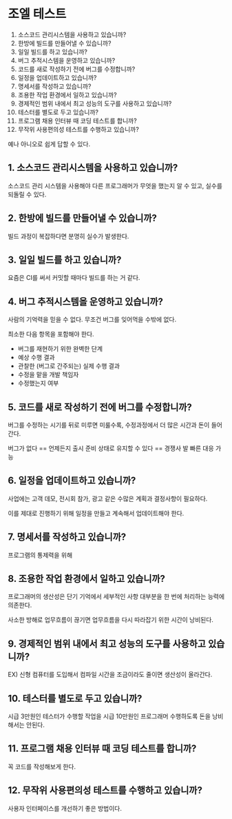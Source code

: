 # 조엘 테스트

1. 소스코드 관리시스템을 사용하고 있습니까?
2. 한방에 빌드를 만들어낼 수 있습니까?
3. 일일 빌드를 하고 있습니까?
4. 버그 추적시스템을 운영하고 있습니까?
5. 코드를 새로 작성하기 전에 버그를 수정합니까?
6. 일정을 업데이트하고 있습니까?
7. 명세서를 작성하고 있습니까?
8. 조용한 작업 환경에서 일하고 있습니까?
9. 경제적인 범위 내에서 최고 성능의 도구를 사용하고 있습니까?
10. 테스터를 별도로 두고 있습니까?
11. 프로그램 채용 인터뷰 때 코딩 테스트를 합니까?
12. 무작위 사용편의성 테스트를 수행하고 있습니까?

예나 아니오로 쉽게 답할 수 있다.

## 1. 소스코드 관리시스템을 사용하고 있습니까?

소스코드 관리 시스템을 사용해야 다른 프로그래머가 무엇을 했는지 알 수 있고, 실수를 되돌릴 수 있다.

## 2. 한방에 빌드를 만들어낼 수 있습니까?

빌드 과정이 복잡하다면 분명히 실수가 발생한다.

## 3. 일일 빌드를 하고 있습니까?

요즘은 CI를 써서 커밋할 때마다 빌드를 하는 거 같다.

## 4. 버그 추적시스템을 운영하고 있습니까?

사람의 기억력을 믿을 수 없다. 무조건 버그를 잊어먹을 수밖에 없다.

최소한 다음 항목을 포함해야 한다.

- 버그를 재현하기 위한 완벽한 단계
- 예상 수행 결과
- 관찰한 (버그로 간주되는) 실제 수행 결과
- 수정을 맡을 개발 책임자
- 수정했는지 여부

## 5. 코드를 새로 작성하기 전에 버그를 수정합니까?

버그를 수정하는 시기를 뒤로 미루면 미룰수록, 수정과정에서 더 많은 시간과 돈이 들어간다.

버그가 없다 == 언제든지 출시 준비 상태로 유지할 수 있다 == 경쟁사 발 빠른 대응 가능

## 6. 일정을 업데이트하고 있습니까?

사업에는 고객 데모, 전시회 참가, 광고 같은 수많은 계획과 결정사항이 필요하다.

이를 제대로 진행하기 위해 일정을 만들고 계속해서 업데이트해야 한다.

## 7. 명세서를 작성하고 있습니까?

프로그램의 통제력을 위해

## 8. 조용한 작업 환경에서 일하고 있습니까?

프로그래머의 생산성은 단기 기억에서 세부적인 사항 대부분을 한 번에 처리하는 능력에 의존한다.

사소한 방해로 업무흐름이 끊기면 업무흐름을 다시 따라잡기 위한 시간이 낭비된다.

## 9. 경제적인 범위 내에서 최고 성능의 도구를 사용하고 있습니까?

EX) 신형 컴퓨터를 도입해서 컴파일 시간을 조금이라도 줄이면 생산성이 올라간다.

## 10. 테스터를 별도로 두고 있습니까?

시급 3만원인 테스터가 수행할 작업을 시급 10만원인 프로그래머 수행하도록 돈을 낭비해서는 안된다.

## 11. 프로그램 채용 인터뷰 때 코딩 테스트를 합니까?

꼭 코드를 작성해보게 한다.

## 12. 무작위 사용편의성 테스트를 수행하고 있습니까?

사용자 인터페이스를 개선하기 좋은 방법이다.
